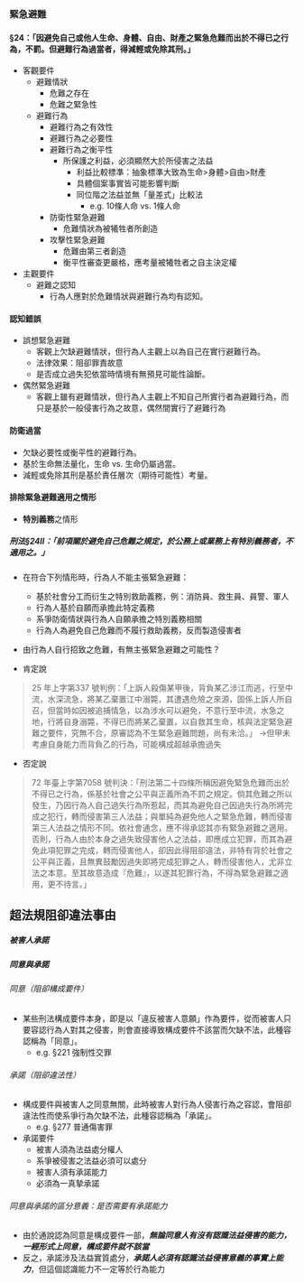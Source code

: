 ### 緊急避難

#### §24：「因避免自己或他人生命、身體、自由、財產之緊急危難而出於不得已之行為，不罰。但避難行為過當者，得減輕或免除其刑。」
* 客觀要件
	* 避難情狀
		* 危難之存在
		* 危難之緊急性
	* 避難行為
		* 避難行為之有效性
		* 避難行為之必要性
		* 避難行為之衡平性
			* 所保護之利益，必須顯然大於所侵害之法益
				* 利益比較標準：抽象標準大致為生命>身體>自由>財產
				* 具體個案事實皆可能影響判斷
				* 同位階之法益並無「量差式」比較法
					* e.g. 10條人命 vs. 1條人命
		* 防衛性緊急避難
			* 危難情狀為被犧牲者所創造
		* 攻擊性緊急避難
			* 危難由第三者創造
			* 衡平性審查更嚴格，應考量被犧牲者之自主決定權
* 主觀要件
	* 避難之認知
		* 行為人應對於危難情狀與避難行為均有認知。
#### 認知錯誤
* 誤想緊急避難
	* 客觀上欠缺避難情狀，但行為人主觀上以為自己在實行避難行為。
	* 法律效果：阻卻罪責故意
	* 是否成立過失犯依當時情境有無預見可能性論斷。
* 偶然緊急避難
	* 客觀上雖有避難情狀，但行為人主觀上不知自己所實行者為避難行為，而只是基於一般侵害行為之故意，偶然間實行了避難行為
#### 防衛過當
* 欠缺必要性或衡平性的避難行為。
* 基於生命無法量化，生命 vs. 生命仍屬過當。
* 減輕或免除其刑是基於責任層次（期待可能性）考量。
#### 排除緊急避難適用之情形
 * **特別義務**之情形
##### 刑法§24II：「前項關於避免自己危難之規定，於公務上或業務上有特別義務者，不適用之。」
* 在符合下列情形時，行為人不能主張緊急避難：
	* 基於社會分工而衍生之特別救助義務，例：消防員、救生員、員警、軍人
	* 行為人基於自願而承擔此特定義務
	* 系爭防衛情狀與行為人自願承擔之特別義務相關
	* 行為人為避免自己危難而不履行救助義務，反而製造侵害者

* 由行為人自行招致之危難，有無主張緊急避難之可能性？

* 肯定說
> 25 年上字第337 號判例：「上訴人殺傷某甲後，背負某乙涉江而逃，行至中流，水深流急，將某乙棄置江中溺斃，其遭遇危險之來源，固係上訴人所自召，但當時如因被追捕情急，以為涉水可以避免，不意行至中流，水急之地，行將自身溺斃，不得已而將某乙棄置，以自救其生命，核與法定緊急避難之要件，究無不合，原審認為不生緊急避難問題，尚有未洽。」
> →但甲未考慮自身能力而背負乙的行為，可能構成超越承擔過失

* 否定說
> 72 年臺上字第7058 號判決：「刑法第二十四條所稱因避免緊急危難而出於不得已之行為，係基於社會之公平與正義所為不罰之規定。倘其危難之所以發生，乃因行為人自己過失行為所惹起，而其為避免自己因過失行為所將完成之犯行，轉而侵害第三人法益；與單純為避免他人之緊急危難，轉而侵害第三人法益之情形不同。依社會通念，應不得承認其亦有緊急避難之適用。否則，行為人由於本身之過失致侵害他人之法益，即應成立犯罪，而其為避免此項犯罪之完成，轉而侵害他人，卻因此得阻卻違法，非特有背於社會之公平與正義，且無異鼓勵因過失即將完成犯罪之人，轉而侵害他人，尤非立法之本意。至其故意造成『危難』，以遂其犯罪行為，不得為緊急避難之適用，更不待言。」

## 超法規阻卻違法事由

##### 被害人承諾

##### 同意與承諾

###### 同意（阻卻構成要件）
* 某些刑法構成要件本身，即是以「違反被害人意願」作為要件，從而被害人只要容認行為人對其之侵害，則會直接導致構成要件不該當而欠缺不法，此種容認稱為「同意」。
	* e.g. §221 強制性交罪

###### 承諾（阻卻違法性）
* 構成要件與被害人之同意無關，此時被害人對行為人侵害行為之容認，會阻卻違法性而使系爭行為欠缺不法，此種容認稱為「承諾」。
	* e.g. §277 普通傷害罪
* 承諾要件
	* 被害人須為法益處分權人
	* 系爭被侵害之法益必須可以處分
	* 被害人須有承諾能力
	* 必須為一真摯承諾

###### 同意與承諾的區分意義：是否需要有承諾能力
* 由於通說認為同意是構成要件一部，***無論同意人有沒有認識法益侵害的能力，一經形式上同意，構成要件就不該當***
* 反之，承諾涉及法益實質處分，***承諾人必須有認識法益侵害意義的事實上能力***，但這個認識能力不一定等於行為能力